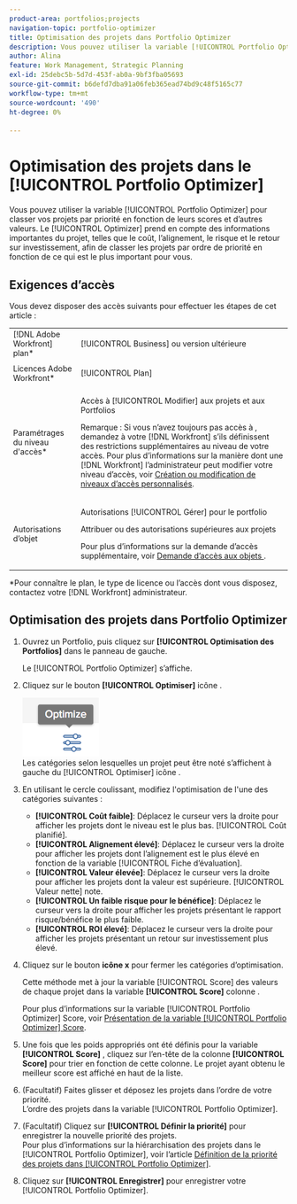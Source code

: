 ```yaml
---
product-area: portfolios;projects
navigation-topic: portfolio-optimizer
title: Optimisation des projets dans Portfolio Optimizer
description: Vous pouvez utiliser la variable [!UICONTROL Portfolio Optimizer] pour classer vos projets par priorité en fonction de leurs scores et d’autres valeurs. Optimizer prend en compte des informations importantes du projet, telles que le coût, l’alignement, le risque et le retour sur investissement, afin de classer les projets par ordre de priorité en fonction de ce qui vous importe le plus.
author: Alina
feature: Work Management, Strategic Planning
exl-id: 25debc5b-5d7d-453f-ab0a-9bf3fba05693
source-git-commit: b6defd7dba91a06feb365ead74bd9c48f5165c77
workflow-type: tm+mt
source-wordcount: '490'
ht-degree: 0%

---
```


# Optimisation des projets dans le [!UICONTROL Portfolio Optimizer]

Vous pouvez utiliser la variable [!UICONTROL Portfolio Optimizer] pour classer vos projets par priorité en fonction de leurs scores et d’autres valeurs. Le [!UICONTROL Optimizer] prend en compte des informations importantes du projet, telles que le coût, l’alignement, le risque et le retour sur investissement, afin de classer les projets par ordre de priorité en fonction de ce qui est le plus important pour vous.

## Exigences d’accès

Vous devez disposer des accès suivants pour effectuer les étapes de cet article :

<table style="table-layout:auto"> 
 <col> 
 <col> 
 <tbody> 
  <tr> 
   <td role="rowheader">[!DNL Adobe Workfront] plan*</td> 
   <td> <p>[!UICONTROL Business] ou version ultérieure</p> </td> 
  </tr> 
  <tr> 
   <td role="rowheader">Licences Adobe Workfront*</td> 
   <td> <p>[!UICONTROL Plan] </p> </td> 
  </tr> 
  <tr> 
   <td role="rowheader">Paramétrages du niveau d'accès*</td> 
   <td> <p>Accès à [!UICONTROL Modifier] aux projets et aux Portfolios</p> <p>Remarque : Si vous n’avez toujours pas accès à , demandez à votre [!DNL Workfront] s’ils définissent des restrictions supplémentaires au niveau de votre accès. Pour plus d’informations sur la manière dont une [!DNL Workfront] l’administrateur peut modifier votre niveau d’accès, voir <a href="../../../administration-and-setup/add-users/configure-and-grant-access/create-modify-access-levels.md" class="MCXref xref">Création ou modification de niveaux d’accès personnalisés</a>.</p> </td> 
  </tr> 
  <tr> 
   <td role="rowheader">Autorisations d’objet</td> 
   <td> <p>Autorisations [!UICONTROL Gérer] pour le portfolio</p> <p>Attribuer ou des autorisations supérieures aux projets</p> <p>Pour plus d’informations sur la demande d’accès supplémentaire, voir <a href="../../../workfront-basics/grant-and-request-access-to-objects/request-access.md" class="MCXref xref">Demande d’accès aux objets </a>.</p> </td> 
  </tr> 
 </tbody> 
</table>

&#42;Pour connaître le plan, le type de licence ou l’accès dont vous disposez, contactez votre [!DNL Workfront] administrateur.

## Optimisation des projets dans Portfolio Optimizer

1. Ouvrez un Portfolio, puis cliquez sur **[!UICONTROL Optimisation des Portfolios]** dans le panneau de gauche.

   Le [!UICONTROL Portfolio Optimizer] s’affiche.

1. Cliquez sur le bouton **[!UICONTROL Optimiser]** icône .

   ![](assets/optimize-icon-portfolio-optimizer.png)\
   Les catégories selon lesquelles un projet peut être noté s’affichent à gauche du [!UICONTROL Optimiser] icône .

1. En utilisant le cercle coulissant, modifiez l&#39;optimisation de l&#39;une des catégories suivantes :

   * **[!UICONTROL Coût faible]**: Déplacez le curseur vers la droite pour afficher les projets dont le niveau est le plus bas. [!UICONTROL Coût planifié].
   * **[!UICONTROL Alignement élevé]**: Déplacez le curseur vers la droite pour afficher les projets dont l’alignement est le plus élevé en fonction de la variable [!UICONTROL Fiche d’évaluation].
   * **[!UICONTROL Valeur élevée]**: Déplacez le curseur vers la droite pour afficher les projets dont la valeur est supérieure. [!UICONTROL Valeur nette] note.
   * **[!UICONTROL Un faible risque pour le bénéfice]**: Déplacez le curseur vers la droite pour afficher les projets présentant le rapport risque/bénéfice le plus faible.
   * **[!UICONTROL ROI élevé]**: Déplacez le curseur vers la droite pour afficher les projets présentant un retour sur investissement plus élevé.

1. Cliquez sur le bouton **icône x** pour fermer les catégories d’optimisation.

   Cette méthode met à jour la variable [!UICONTROL Score] des valeurs de chaque projet dans la variable **[!UICONTROL Score]** colonne .

   Pour plus d’informations sur la variable [!UICONTROL Portfolio Optimizer] Score, voir [Présentation de la variable [!UICONTROL Portfolio Optimizer] Score](../../../manage-work/portfolios/portfolio-optimizer/portfolio-optimizer-score.md).

1. Une fois que les poids appropriés ont été définis pour la variable **[!UICONTROL Score]** , cliquez sur l’en-tête de la colonne **[!UICONTROL Score]** pour trier en fonction de cette colonne. Le projet ayant obtenu le meilleur score est affiché en haut de la liste.

1. (Facultatif) Faites glisser et déposez les projets dans l’ordre de votre priorité.\
   L’ordre des projets dans la variable [!UICONTROL Portfolio Optimizer].
1. (Facultatif) Cliquez sur **[!UICONTROL Définir la priorité]** pour enregistrer la nouvelle priorité des projets.\
   Pour plus d’informations sur la hiérarchisation des projets dans le [!UICONTROL Portfolio Optimizer], voir l’article [Définition de la priorité des projets dans [!UICONTROL Portfolio Optimizer]](../../../manage-work/portfolios/portfolio-optimizer/prioritize-projects-in-portfolio-optimizer.md).

1. Cliquez sur **[!UICONTROL Enregistrer]** pour enregistrer votre [!UICONTROL Portfolio Optimizer].
